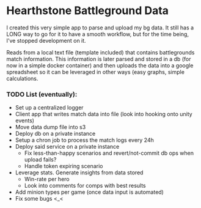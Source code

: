 # Hearthstone Battleground Data
I created this very simple app to parse and upload my bg data. It still has a LONG way to go for it to have a smooth workflow, but for the time being, I've stopped development on it.

Reads from a local text file (template included) that contains battlegrounds match information. This information is later parsed and stored in a db (for now in a simple docker container) and then uploads the data into a google spreadsheet so it can be leveraged in other ways (easy graphs, simple calculations.

### TODO List (eventually):
- Set up a centralized logger
- Client app that writes match data into file (look into hooking onto unity events)
- Move data dump file into s3
- Deploy db on a private instance
- Setup a chron job to process the match logs every 24h
- Deploy said service on a private instance
    - Fix less-than-happy scenarios and revert/not-commit db ops when upload fails?
    - Handle token expiring scenario
- Leverage stats. Generate insights from data stored
    - Win-rate per hero
    - Look into comments for comps with best results
- Add minion types per game (once data input is automated)
- Fix some bugs <_<
